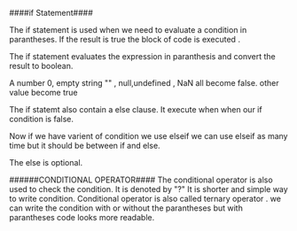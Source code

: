 ####if Statement####

The if statement is used when we need to evaluate a condition in parantheses. If the result is true the block of  code is executed .

The if statement evaluates the expression in paranthesis  and convert the result to boolean.

A number 0, empty string "" , null,undefined , NaN all become false.
other value become true

The if statemt also contain a else clause. It execute when when our if condition is false.

Now if we have varient of condition we use elseif we can use elseif as many time but it should be between if and else.

The else is optional.

######CONDITIONAL OPERATOR####
 The conditional operator is also used to check the condition. It is denoted by "?" 
 It is shorter and simple way to write condition.
 Conditional operator is also called ternary operator .
 we can write the condition with or without the parantheses but with parantheses code looks more readable.
 


